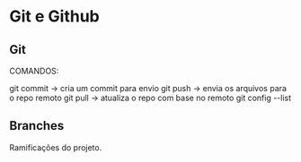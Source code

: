 # Git e Github

## Git

COMANDOS:

git commit -> cria um commit para envio 
git push -> envia os arquivos para o repo remoto
git pull -> atualiza o repo com base no remoto
git config --list


## Branches

Ramificações do projeto.
